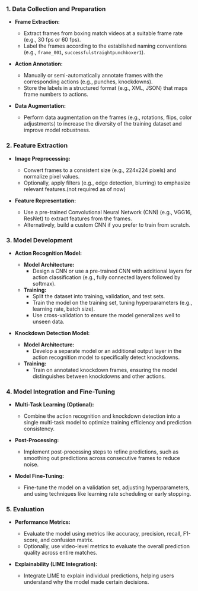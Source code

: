 ### 1. **Data Collection and Preparation**
   - **Frame Extraction:**
     - Extract frames from boxing match videos at a suitable frame rate (e.g., 30 fps or 60 fps).
     - Label the frames according to the established naming conventions (e.g., `frame_001`, `successfulstraightpunchboxer1`).

   - **Action Annotation:**
     - Manually or semi-automatically annotate frames with the corresponding actions (e.g., punches, knockdowns).
     - Store the labels in a structured format (e.g., XML, JSON) that maps frame numbers to actions.

   - **Data Augmentation:**
     - Perform data augmentation on the frames (e.g., rotations, flips, color adjustments) to increase the diversity of the training dataset and improve model robustness.

### 2. **Feature Extraction**
   - **Image Preprocessing:**
     - Convert frames to a consistent size (e.g., 224x224 pixels) and normalize pixel values.
     - Optionally, apply filters (e.g., edge detection, blurring) to emphasize relevant features.(not required as of now)

   - **Feature Representation:**
     - Use a pre-trained Convolutional Neural Network (CNN) (e.g., VGG16, ResNet) to extract features from the frames.
     - Alternatively, build a custom CNN if you prefer to train from scratch.

### 3. **Model Development**
   - **Action Recognition Model:**
     - **Model Architecture:**
       - Design a CNN or use a pre-trained CNN with additional layers for action classification (e.g., fully connected layers followed by softmax).
     - **Training:**
       - Split the dataset into training, validation, and test sets.
       - Train the model on the training set, tuning hyperparameters (e.g., learning rate, batch size).
       - Use cross-validation to ensure the model generalizes well to unseen data.

   - **Knockdown Detection Model:**
     - **Model Architecture:**
       - Develop a separate model or an additional output layer in the action recognition model to specifically detect knockdowns.
     - **Training:**
       - Train on annotated knockdown frames, ensuring the model distinguishes between knockdowns and other actions.

### 4. **Model Integration and Fine-Tuning**
   - **Multi-Task Learning (Optional):**
     - Combine the action recognition and knockdown detection into a single multi-task model to optimize training efficiency and prediction consistency.

   - **Post-Processing:**
     - Implement post-processing steps to refine predictions, such as smoothing out predictions across consecutive frames to reduce noise.

   - **Model Fine-Tuning:**
     - Fine-tune the model on a validation set, adjusting hyperparameters, and using techniques like learning rate scheduling or early stopping.

### 5. **Evaluation**
   - **Performance Metrics:**
     - Evaluate the model using metrics like accuracy, precision, recall, F1-score, and confusion matrix.
     - Optionally, use video-level metrics to evaluate the overall prediction quality across entire matches.

   - **Explainability (LIME Integration):**
     - Integrate LIME to explain individual predictions, helping users understand why the model made certain decisions.



